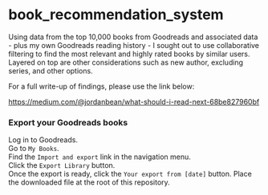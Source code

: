 # book_recommendation_system

Using data from the top 10,000 books from Goodreads and associated data - plus my own Goodreads reading history - I sought out to use collaborative filtering to find the most relevant and highly rated books by similar users. Layered on top are other considerations such as new author, excluding series, and other options.

For a full write-up of findings, please use the link below:

https://medium.com/@jordanbean/what-should-i-read-next-68be827960bf


###  Export your Goodreads books

Log in to Goodreads.  
Go to `My Books`.  
Find the `Import and export` link in the navigation menu.  
Click the `Export Library` button.  
Once the export is ready, click the `Your export from [date]` button. Place the downloaded file at the root of this repository.
